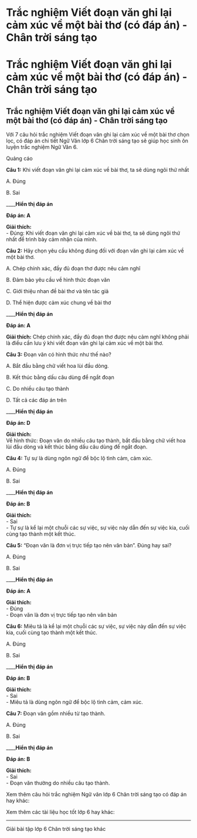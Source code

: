 # Trắc nghiệm Viết đoạn văn ghi lại cảm xúc về một bài thơ (có đáp án) - Chân trời sáng tạo

# Trắc nghiệm Viết đoạn văn ghi lại cảm xúc về một bài thơ (có đáp án) - Chân trời sáng tạo

## Trắc nghiệm Viết đoạn văn ghi lại cảm xúc về một bài thơ (có đáp án) - Chân trời sáng tạo

Với 7 câu hỏi trắc nghiệm Viết đoạn văn ghi lại cảm xúc về một bài thơ chọn lọc, có đáp án chi tiết Ngữ Văn lớp 6 Chân trời sáng tạo sẽ giúp học sinh ôn luyện trắc nghiệm Ngữ Văn 6.

Quảng cáo

**Câu 1:** Khi viết đoạn văn ghi lại cảm xúc về bài thơ, ta sẽ dùng ngôi thứ nhất

A. Đúng

B. Sai 

____**Hiển thị đáp án**

**Đáp án: A**

**Giải thích:**  
\- Đúng: Khi viết đoạn văn ghi lại cảm xúc về bài thơ, ta sẽ dùng ngôi thứ nhất để trình bày cảm nhận của mình. 

**Câu 2:** Hãy chọn yêu cầu không đúng đối với đoạn văn ghi lại cảm xúc về một bài thơ.

A. Chép chính xác, đầy đủ đoạn thơ được nêu cảm nghĩ

B. Đảm bảo yêu cầu về hình thức đoạn văn

C. Giới thiệu nhan đề bài thơ và tên tác giả

D. Thể hiện được cảm xúc chung về bài thơ 

____**Hiển thị đáp án**

**Đáp án: A**

**Giải thích:** Chép chính xác, đầy đủ đoạn thơ được nêu cảm nghĩ không phải là điều cần lưu ý khi viết đoạn văn ghi lại cảm xúc về một bài thơ. 

**Câu 3:** Đoạn văn có hình thức như thế nào?

A. Bắt đầu bằng chữ viết hoa lùi đầu dòng.

B. Kết thúc bằng dấu câu dùng để ngắt đoạn

C. Do nhiều câu tạo thành

D. Tất cả các đáp án trên 

____**Hiển thị đáp án**

**Đáp án: D**

**Giải thích:**  
Về hình thức: Đoạn văn do nhiều câu tạo thành, bắt đầu bằng chữ viết hoa lùi đầu dòng và kết thúc bằng dấu câu dùng để ngắt đoạn. 

**Câu 4:** Tự sự là dùng ngôn ngữ để bộc lộ tình cảm, cảm xúc.

A. Đúng

B. Sai 

____**Hiển thị đáp án**

**Đáp án: B**

**Giải thích:**  
\- Sai  
\- Tự sự là kể lại một chuỗi các sự việc, sự việc này dẫn đến sự việc kia, cuối cùng tạo thành một kết thúc. 

**Câu 5:** “Đoạn văn là đơn vị trực tiếp tạo nên văn bản”. Đúng hay sai?

A. Đúng

B. Sai 

____**Hiển thị đáp án**

**Đáp án: A**

**Giải thích:**  
\- Đúng  
\- Đoạn văn là đơn vị trực tiếp tạo nên văn bản 

**Câu 6:** Miêu tả là kể lại một chuỗi các sự việc, sự việc này dẫn đến sự việc kia, cuối cùng tạo thành một kết thúc.

A. Đúng

B. Sai 

____**Hiển thị đáp án**

**Đáp án: B**

**Giải thích:**  
\- Sai  
\- Miêu tả là dùng ngôn ngữ để bộc lộ tình cảm, cảm xúc. 

**Câu 7:** Đoạn văn gồm nhiều từ tạo thành.

A. Đúng

B. Sai 

____**Hiển thị đáp án**

**Đáp án: B**

**Giải thích:**  
\- Sai  
\- Đoạn văn thường do nhiều câu tạo thành. 

Xem thêm câu hỏi trắc nghiệm Ngữ văn lớp 6 Chân trời sáng tạo có đáp án hay khác:

Xem thêm các tài liệu học tốt lớp 6 hay khác:

* * *

Giải bài tập lớp 6 Chân trời sáng tạo khác
